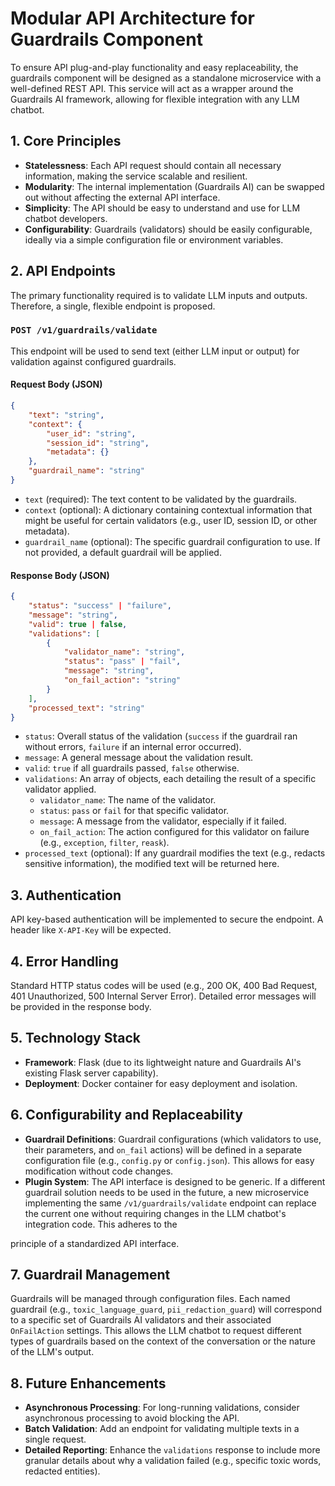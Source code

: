 # Modular API Architecture for Guardrails Component

To ensure API plug-and-play functionality and easy replaceability, the guardrails component will be designed as a standalone microservice with a well-defined REST API. This service will act as a wrapper around the Guardrails AI framework, allowing for flexible integration with any LLM chatbot.

## 1. Core Principles

*   **Statelessness**: Each API request should contain all necessary information, making the service scalable and resilient.
*   **Modularity**: The internal implementation (Guardrails AI) can be swapped out without affecting the external API interface.
*   **Simplicity**: The API should be easy to understand and use for LLM chatbot developers.
*   **Configurability**: Guardrails (validators) should be easily configurable, ideally via a simple configuration file or environment variables.

## 2. API Endpoints

The primary functionality required is to validate LLM inputs and outputs. Therefore, a single, flexible endpoint is proposed.

### `POST /v1/guardrails/validate`

This endpoint will be used to send text (either LLM input or output) for validation against configured guardrails.

#### Request Body (JSON)

```json
{
    "text": "string",
    "context": {
        "user_id": "string",
        "session_id": "string",
        "metadata": {}
    },
    "guardrail_name": "string" 
}
```

*   `text` (required): The text content to be validated by the guardrails.
*   `context` (optional): A dictionary containing contextual information that might be useful for certain validators (e.g., user ID, session ID, or other metadata).
*   `guardrail_name` (optional): The specific guardrail configuration to use. If not provided, a default guardrail will be applied.

#### Response Body (JSON)

```json
{
    "status": "success" | "failure",
    "message": "string",
    "valid": true | false,
    "validations": [
        {
            "validator_name": "string",
            "status": "pass" | "fail",
            "message": "string",
            "on_fail_action": "string" 
        }
    ],
    "processed_text": "string" 
}
```

*   `status`: Overall status of the validation (`success` if the guardrail ran without errors, `failure` if an internal error occurred).
*   `message`: A general message about the validation result.
*   `valid`: `true` if all guardrails passed, `false` otherwise.
*   `validations`: An array of objects, each detailing the result of a specific validator applied.
    *   `validator_name`: The name of the validator.
    *   `status`: `pass` or `fail` for that specific validator.
    *   `message`: A message from the validator, especially if it failed.
    *   `on_fail_action`: The action configured for this validator on failure (e.g., `exception`, `filter`, `reask`).
*   `processed_text` (optional): If any guardrail modifies the text (e.g., redacts sensitive information), the modified text will be returned here.

## 3. Authentication

API key-based authentication will be implemented to secure the endpoint. A header like `X-API-Key` will be expected.

## 4. Error Handling

Standard HTTP status codes will be used (e.g., 200 OK, 400 Bad Request, 401 Unauthorized, 500 Internal Server Error). Detailed error messages will be provided in the response body.

## 5. Technology Stack

*   **Framework**: Flask (due to its lightweight nature and Guardrails AI's existing Flask server capability).
*   **Deployment**: Docker container for easy deployment and isolation.

## 6. Configurability and Replaceability

*   **Guardrail Definitions**: Guardrail configurations (which validators to use, their parameters, and `on_fail` actions) will be defined in a separate configuration file (e.g., `config.py` or `config.json`). This allows for easy modification without code changes.
*   **Plugin System**: The API interface is designed to be generic. If a different guardrail solution needs to be used in the future, a new microservice implementing the same `/v1/guardrails/validate` endpoint can replace the current one without requiring changes in the LLM chatbot's integration code. This adheres to the 


principle of a standardized API interface.

## 7. Guardrail Management

Guardrails will be managed through configuration files. Each named guardrail (e.g., `toxic_language_guard`, `pii_redaction_guard`) will correspond to a specific set of Guardrails AI validators and their associated `OnFailAction` settings. This allows the LLM chatbot to request different types of guardrails based on the context of the conversation or the nature of the LLM's output.

## 8. Future Enhancements

*   **Asynchronous Processing**: For long-running validations, consider asynchronous processing to avoid blocking the API.
*   **Batch Validation**: Add an endpoint for validating multiple texts in a single request.
*   **Detailed Reporting**: Enhance the `validations` response to include more granular details about why a validation failed (e.g., specific toxic words, redacted entities).

